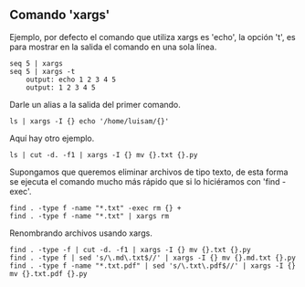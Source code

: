 ## Comando 'xargs'

Ejemplo, por defecto el comando que utiliza xargs es 'echo', la opción 't', es para mostrar en la salida el comando en una sola línea.

	seq 5 | xargs
	seq 5 | xargs -t
		output: echo 1 2 3 4 5
		output: 1 2 3 4 5

Darle un alias a la salida del primer comando.

	ls | xargs -I {} echo '/home/luisam/{}'

Aquí hay otro ejemplo.

	ls | cut -d. -f1 | xargs -I {} mv {}.txt {}.py

Supongamos que queremos eliminar archivos de tipo texto, de esta forma se ejecuta el comando mucho más rápido que si lo hiciéramos con 'find -exec'.

	find . -type f -name "*.txt" -exec rm {} +
	find . -type f -name "*.txt" | xargs rm

Renombrando archivos usando xargs.

	find . -type -f | cut -d. -f1 | xargs -I {} mv {}.txt {}.py
	find . -type f | sed 's/\.md\.txt$//' | xargs -I {} mv {}.md.txt {}.py
	find . -type f -name "*.txt.pdf" | sed 's/\.txt\.pdf$//' | xargs -I {} mv {}.txt.pdf {}.py
